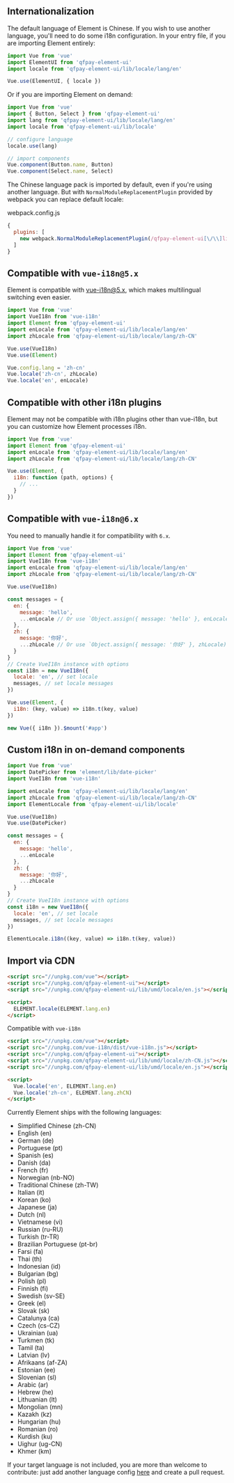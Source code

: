 ## Internationalization

The default language of Element is Chinese. If you wish to use another language, you'll need to do some i18n configuration. In your entry file, if you are importing Element entirely:

```javascript
import Vue from 'vue'
import ElementUI from 'qfpay-element-ui'
import locale from 'qfpay-element-ui/lib/locale/lang/en'

Vue.use(ElementUI, { locale })
```

Or if you are importing Element on demand:

```javascript
import Vue from 'vue'
import { Button, Select } from 'qfpay-element-ui'
import lang from 'qfpay-element-ui/lib/locale/lang/en'
import locale from 'qfpay-element-ui/lib/locale'

// configure language
locale.use(lang)

// import components
Vue.component(Button.name, Button)
Vue.component(Select.name, Select)
```

The Chinese language pack is imported by default, even if you're using another language. But with `NormalModuleReplacementPlugin` provided by webpack you can replace default locale:

webpack.config.js
```javascript
{
  plugins: [
    new webpack.NormalModuleReplacementPlugin(/qfpay-element-ui[\/\\]lib[\/\\]locale[\/\\]lang[\/\\]zh-CN/, 'qfpay-element-ui/lib/locale/lang/en')
  ]
}
```

## Compatible with `vue-i18n@5.x`

Element is compatible with [vue-i18n@5.x](https://github.com/kazupon/vue-i18n), which makes multilingual switching even easier.

```javascript
import Vue from 'vue'
import VueI18n from 'vue-i18n'
import Element from 'qfpay-element-ui'
import enLocale from 'qfpay-element-ui/lib/locale/lang/en'
import zhLocale from 'qfpay-element-ui/lib/locale/lang/zh-CN'

Vue.use(VueI18n)
Vue.use(Element)

Vue.config.lang = 'zh-cn'
Vue.locale('zh-cn', zhLocale)
Vue.locale('en', enLocale)
```

## Compatible with other i18n plugins
Element may not be compatible with i18n plugins other than vue-i18n, but you can customize how Element processes i18n.

```javascript
import Vue from 'vue'
import Element from 'qfpay-element-ui'
import enLocale from 'qfpay-element-ui/lib/locale/lang/en'
import zhLocale from 'qfpay-element-ui/lib/locale/lang/zh-CN'

Vue.use(Element, {
  i18n: function (path, options) {
    // ...
  }
})
```

## Compatible with `vue-i18n@6.x`

You need to manually handle it for compatibility with `6.x`.

```javascript
import Vue from 'vue'
import Element from 'qfpay-element-ui'
import VueI18n from 'vue-i18n'
import enLocale from 'qfpay-element-ui/lib/locale/lang/en'
import zhLocale from 'qfpay-element-ui/lib/locale/lang/zh-CN'

Vue.use(VueI18n)

const messages = {
  en: {
    message: 'hello',
    ...enLocale // Or use `Object.assign({ message: 'hello' }, enLocale)`
  },
  zh: {
    message: '你好',
    ...zhLocale // Or use `Object.assign({ message: '你好' }, zhLocale)`
  }
}
// Create VueI18n instance with options
const i18n = new VueI18n({
  locale: 'en', // set locale
  messages, // set locale messages
})

Vue.use(Element, {
  i18n: (key, value) => i18n.t(key, value)
})

new Vue({ i18n }).$mount('#app')
```

## Custom i18n in on-demand components

```js
import Vue from 'vue'
import DatePicker from 'element/lib/date-picker'
import VueI18n from 'vue-i18n'

import enLocale from 'qfpay-element-ui/lib/locale/lang/en'
import zhLocale from 'qfpay-element-ui/lib/locale/lang/zh-CN'
import ElementLocale from 'qfpay-element-ui/lib/locale'

Vue.use(VueI18n)
Vue.use(DatePicker)

const messages = {
  en: {
    message: 'hello',
    ...enLocale
  },
  zh: {
    message: '你好',
    ...zhLocale
  }
}
// Create VueI18n instance with options
const i18n = new VueI18n({
  locale: 'en', // set locale
  messages, // set locale messages
})

ElementLocale.i18n((key, value) => i18n.t(key, value))
```

## Import via CDN

```html
<script src="//unpkg.com/vue"></script>
<script src="//unpkg.com/qfpay-element-ui"></script>
<script src="//unpkg.com/qfpay-element-ui/lib/umd/locale/en.js"></script>

<script>
  ELEMENT.locale(ELEMENT.lang.en)
</script>
```

Compatible with `vue-i18n`

```html
<script src="//unpkg.com/vue"></script>
<script src="//unpkg.com/vue-i18n/dist/vue-i18n.js"></script>
<script src="//unpkg.com/qfpay-element-ui"></script>
<script src="//unpkg.com/qfpay-element-ui/lib/umd/locale/zh-CN.js"></script>
<script src="//unpkg.com/qfpay-element-ui/lib/umd/locale/en.js"></script>

<script>
  Vue.locale('en', ELEMENT.lang.en)
  Vue.locale('zh-cn', ELEMENT.lang.zhCN)
</script>
```

Currently Element ships with the following languages:
<ul class="language-list">
  <li>Simplified Chinese (zh-CN)</li>
  <li>English (en)</li>
  <li>German (de)</li>
  <li>Portuguese (pt)</li>
  <li>Spanish (es)</li>
  <li>Danish (da)</li>
  <li>French (fr)</li>
  <li>Norwegian (nb-NO)</li>
  <li>Traditional Chinese (zh-TW)</li>
  <li>Italian (it)</li>
  <li>Korean (ko)</li>
  <li>Japanese (ja)</li>
  <li>Dutch (nl)</li>
  <li>Vietnamese (vi)</li>
  <li>Russian (ru-RU)</li>
  <li>Turkish (tr-TR)</li>
  <li>Brazilian Portuguese (pt-br)</li>
  <li>Farsi (fa)</li>
  <li>Thai (th)</li>
  <li>Indonesian (id)</li>
  <li>Bulgarian (bg)</li>
  <li>Polish (pl)</li>
  <li>Finnish (fi)</li>
  <li>Swedish (sv-SE)</li>
  <li>Greek (el)</li>
  <li>Slovak (sk)</li>
  <li>Catalunya (ca)</li>
  <li>Czech (cs-CZ)</li>
  <li>Ukrainian (ua)</li>
  <li>Turkmen (tk)</li>
  <li>Tamil (ta)</li>
  <li>Latvian (lv)</li>
  <li>Afrikaans (af-ZA)</li>
  <li>Estonian (ee)</li>
  <li>Slovenian (sl)</li>
  <li>Arabic (ar)</li>
  <li>Hebrew (he)</li>
  <li>Lithuanian (lt)</li>
  <li>Mongolian (mn)</li>
  <li>Kazakh (kz)</li>
  <li>Hungarian (hu)</li>
  <li>Romanian (ro)</li>
  <li>Kurdish (ku)</li>
  <li>Uighur (ug-CN)</li>
  <li>Khmer (km)</li>
</ul>

If your target language is not included, you are more than welcome to contribute: just add another language config [here](https://github.com/ElemeFE/element/tree/dev/src/locale/lang) and create a pull request.
